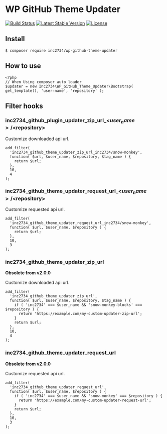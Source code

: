# WP GitHub Theme Updater

[![Build Status](https://travis-ci.org/inc2734/wp-github-theme-updater.svg?branch=master)](https://travis-ci.org/inc2734/wp-github-theme-updater)
[![Latest Stable Version](https://poser.pugx.org/inc2734/wp-github-theme-updater/v/stable)](https://packagist.org/packages/inc2734/wp-github-theme-updater)
[![License](https://poser.pugx.org/inc2734/wp-github-theme-updater/license)](https://packagist.org/packages/inc2734/wp-github-theme-updater)

## Install
```
$ composer require inc2734/wp-github-theme-updater
```

## How to use
```
<?php
// When Using composer auto loader
$updater = new Inc2734\WP_GitHub_Theme_Updater\Bootstrap( get_template(), 'user-name', 'repository' );
```

## Filter hooks
### inc2734_github_plugin_updater_zip_url_<$user_name>/<$repository>

Customize downloaded api url.

```
add_filter(
  'inc2734_github_theme_updater_zip_url_inc2734/snow-monkey',
  function( $url, $user_name, $repository, $tag_name ) {
    return $url;
  },
  10,
  4
);
```

### inc2734_github_theme_updater_request_url_<$user_name>/<$repository>

Customize requested api url.

```
add_filter(
  'inc2734_github_theme_updater_request_url_inc2734/snow-monkey',
  function( $url, $user_name, $repository ) {
    return $url;
  },
  10,
  3
);
```

### inc2734_github_theme_updater_zip_url

**Obsolete from v2.0.0**

Customize downloaded api url.

```
add_filter(
  'inc2734_github_theme_updater_zip_url',
  function( $url, $user_name, $repository, $tag_name ) {
    if ( 'inc2734' === $user_name && 'snow-monkey-blocks' === $repository ) {
      return 'https://example.com/my-custom-updater-zip-url';
    }
    return $url;
  },
  10,
  4
);
```

### inc2734_github_theme_updater_request_url

**Obsolete from v2.0.0**

Customize requested api url.

```
add_filter(
  'inc2734_github_theme_updater_request_url',
  function( $url, $user_name, $repository ) {
    if ( 'inc2734' === $user_name && 'snow-monkey' === $repository ) {
      return 'https://example.com/my-custom-updater-request-url';
    }
    return $url;
  },
  10,
  3
);
```
